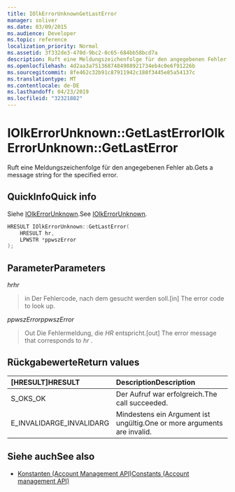 ```yaml
---
title: IOlkErrorUnknownGetLastError
manager: soliver
ms.date: 03/09/2015
ms.audience: Developer
ms.topic: reference
localization_priority: Normal
ms.assetid: 3f332de3-470d-9bc2-0c65-684bb58bcd7a
description: Ruft eine Meldungszeichenfolge für den angegebenen Fehler ab.
ms.openlocfilehash: 4d2aa3a7513687484988921734eb4c0e6f91226b
ms.sourcegitcommit: 8fe462c32b91c87911942c188f3445e85a54137c
ms.translationtype: MT
ms.contentlocale: de-DE
ms.lasthandoff: 04/23/2019
ms.locfileid: "32321882"
---
```

# <a name="iolkerrorunknowngetlasterror"></a><span data-ttu-id="ea4fd-103">IOlkErrorUnknown::GetLastError</span><span class="sxs-lookup"><span data-stu-id="ea4fd-103">IOlkErrorUnknown::GetLastError</span></span>

<span data-ttu-id="ea4fd-104">Ruft eine Meldungszeichenfolge für den angegebenen Fehler ab.</span><span class="sxs-lookup"><span data-stu-id="ea4fd-104">Gets a message string for the specified error.</span></span> 
  
## <a name="quick-info"></a><span data-ttu-id="ea4fd-105">QuickInfo</span><span class="sxs-lookup"><span data-stu-id="ea4fd-105">Quick info</span></span>

<span data-ttu-id="ea4fd-106">Siehe [IOlkErrorUnknown](iolkerrorunknown.md).</span><span class="sxs-lookup"><span data-stu-id="ea4fd-106">See [IOlkErrorUnknown](iolkerrorunknown.md).</span></span>
  
```cpp
HRESULT IOlkErrorUnknown::GetLastError(  
    HRESULT hr, 
    LPWSTR *ppwszError 
); 

```

## <a name="parameters"></a><span data-ttu-id="ea4fd-107">Parameter</span><span class="sxs-lookup"><span data-stu-id="ea4fd-107">Parameters</span></span>

<span data-ttu-id="ea4fd-108">_hr_</span><span class="sxs-lookup"><span data-stu-id="ea4fd-108">_hr_</span></span>
  
> <span data-ttu-id="ea4fd-109">in Der Fehlercode, nach dem gesucht werden soll.</span><span class="sxs-lookup"><span data-stu-id="ea4fd-109">[in] The error code to look up.</span></span>
    
<span data-ttu-id="ea4fd-110">_ppwszError_</span><span class="sxs-lookup"><span data-stu-id="ea4fd-110">_ppwszError_</span></span>
  
> <span data-ttu-id="ea4fd-111">Out Die Fehlermeldung, die *HR* entspricht.</span><span class="sxs-lookup"><span data-stu-id="ea4fd-111">[out] The error message that corresponds to  *hr*  .</span></span> 
    
## <a name="return-values"></a><span data-ttu-id="ea4fd-112">Rückgabewerte</span><span class="sxs-lookup"><span data-stu-id="ea4fd-112">Return values</span></span>

|<span data-ttu-id="ea4fd-113">**[HRESULT]**</span><span class="sxs-lookup"><span data-stu-id="ea4fd-113">**HRESULT**</span></span>|<span data-ttu-id="ea4fd-114">**Description**</span><span class="sxs-lookup"><span data-stu-id="ea4fd-114">**Description**</span></span>|
|:-----|:-----|
|<span data-ttu-id="ea4fd-115">S_OK</span><span class="sxs-lookup"><span data-stu-id="ea4fd-115">S_OK</span></span>  <br/> |<span data-ttu-id="ea4fd-116">Der Aufruf war erfolgreich.</span><span class="sxs-lookup"><span data-stu-id="ea4fd-116">The call succeeded.</span></span>  <br/> |
|<span data-ttu-id="ea4fd-117">E_INVALIDARG</span><span class="sxs-lookup"><span data-stu-id="ea4fd-117">E_INVALIDARG</span></span>  <br/> |<span data-ttu-id="ea4fd-118">Mindestens ein Argument ist ungültig.</span><span class="sxs-lookup"><span data-stu-id="ea4fd-118">One or more arguments are invalid.</span></span>  <br/> |
   
## <a name="see-also"></a><span data-ttu-id="ea4fd-119">Siehe auch</span><span class="sxs-lookup"><span data-stu-id="ea4fd-119">See also</span></span>

- [<span data-ttu-id="ea4fd-120">Konstanten (Account Management API)</span><span class="sxs-lookup"><span data-stu-id="ea4fd-120">Constants (Account management API)</span></span>](constants-account-management-api.md)

